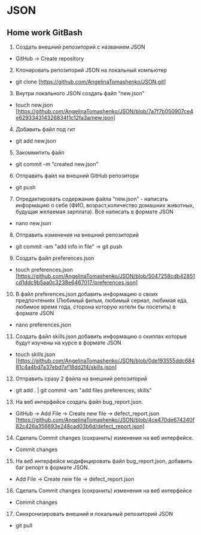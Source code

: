 # JSON
## Home work GitBash

1. Создать внешний репозиторий c названием JSON
* GitHub -> Create repository 
2. Клонировать репозиторий JSON на локальный компьютер
* git clone [https://github.com/AngelinaTomashenko/JSON.git]
3. Внутри локального JSON создать файл “new.json”
*  touch new.json [https://github.com/AngelinaTomashenko/JSON/blob/7a7f7b050907ce4e629334314326834f1c12fa3a/new.json]
4. Добавить файл под гит 
* git add new.json
5. Закоммитить файл 
* git commit -m "created new.json"
6. Отправить файл на внешний GitHub репозитори
* git push
7. Отредактировать содержание файла “new.json” - написать информацию о себе (ФИО, возраст,количество домашних животных, будущая желаемая зарплата). Всё написать в формате JSON
* nano new.json
8. Отправить изменения на внешний репозиторий 
* git commit -am "add info in file" -> git push
9. Создать файл preferences.json
* touch preferences.json [https://github.com/AngelinaTomashenko/JSON/blob/5047258cdb42851cd1ddc9b5aa0c3238e6467017/preferences.json]
10. В файл preferences.json добавить информацию о своих предпочтениях (Любимый фильм, любимый сериал, любимая еда, любимое время года, сторона которую хотели бы посетить) в формате JSON
* nano preferences.json
11. Создать файл skills.json добавить информацию о скиллах которые будут изучены на курсе в формате JSON
* touch skills.json [https://github.com/AngelinaTomashenko/JSON/blob/0de193555ddc68481c4a4bd7a37ebd7af18dd2f4/skills.json]
12. Отправить сразу 2 файла на внешний репозиторий
* git add . | git commit -am "add files preferences, skills"
13. На веб интерфейсе создать файл bug_report.json.
* GitHub -> Add File -> Create new file -> defect_report.json [https://github.com/AngelinaTomashenko/JSON/blob/4ce470de674240f82c426a356693e248cad03b6d/defect_report.json]
14. Сделать Commit changes (сохранить) изменения на веб интерфейсе.
* Commit changes
15. На веб интерфейсе модифицировать файл bug_report.json, добавить баг репорт в формате JSON.
* Add File -> Create new file -> defect_report.json
16. Сделать Commit changes (сохранить) изменения на веб интерфейсе
* Commit changes
17. Синхронизировать внешний и локальный репозиторий JSON
* git pull



